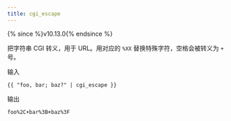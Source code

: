```yaml
---
title: cgi_escape
---
```


{% since %}v10.13.0{% endsince %}

把字符串 CGI 转义，用于 URL。用对应的 `%XX` 替换特殊字符，空格会被转义为 `+` 号。

输入
```liquid
{{ "foo, bar; baz?" | cgi_escape }}
```

输出
```text
foo%2C+bar%3B+baz%3F
```
